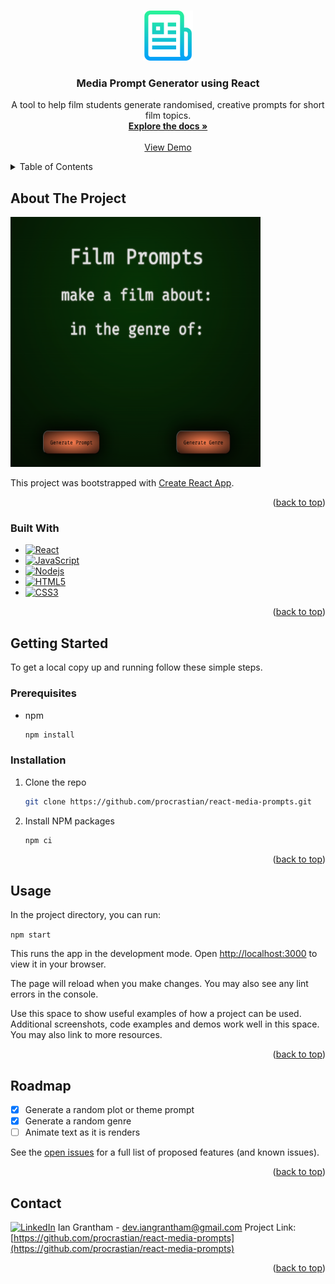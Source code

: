 <a name="readme-top"></a>

<!-- PROJECT LOGO -->
<br />
<div align="center">
  <a href="https://github.com/procrastian/react-media-prompts">
    <img src="assets/logo.png" alt="Logo" width="80" height="80">
  </a>
<h3 align="center">Media Prompt Generator using React</h3>
  <p align="center">
    A tool to help film students generate randomised, creative prompts for short film topics.
    <br />
    <a href="https://github.com/procrastian/react-media-prompts"><strong>Explore the docs »</strong></a>
    <br />
    <br />
    <a href="https://procrastian.github.io/react-media-prompts/">View Demo</a>
  </p>
</div>

<!-- TABLE OF CONTENTS -->
<details>
  <summary>Table of Contents</summary>
  <ol>
    <li>
      <a href="#about-the-project">About The Project</a>
      <ul>
        <li><a href="#built-with">Built With</a></li>
      </ul>
    </li>
    <li>
      <a href="#getting-started">Getting Started</a>
      <ul>
        <li><a href="#prerequisites">Prerequisites</a></li>
        <li><a href="#installation">Installation</a></li>
      </ul>
    </li>
    <li><a href="#usage">Usage</a></li>
    <li><a href="#roadmap">Roadmap</a></li>
    <li><a href="#contact">Contact</a></li>
  </ol>
</details>

<!-- ABOUT THE PROJECT -->

## About The Project
<a href="https://procrastian.github.io/react-media-prompts/">
  <img src="images/home_screenshot.png" alt="home page screenshot" width="400" height="400">
</a>

This project was bootstrapped with [Create React App](https://github.com/facebook/create-react-app).

<p align="right">(<a href="#readme-top">back to top</a>)</p>

### Built With

- [![React][React.js]][React-url]
- [![JavaScript][JavaScript.js]][JavaScript-url]
- [![Nodejs][Nodejs.js]][Nodejs-url]
- [![HTML5][HTML5.js]][HTML5-url]
- [![CSS3][CSS3.js]][CSS3-url]

<p align="right">(<a href="#readme-top">back to top</a>)</p>

<!-- GETTING STARTED -->

## Getting Started

To get a local copy up and running follow these simple steps.

### Prerequisites

- npm

  ```sh
  npm install
  ```

### Installation

1. Clone the repo

   ```sh
   git clone https://github.com/procrastian/react-media-prompts.git
   ```

2. Install NPM packages

   ```sh
   npm ci
   ```

<p align="right">(<a href="#readme-top">back to top</a>)</p>

<!-- USAGE EXAMPLES -->

## Usage

In the project directory, you can run:

`npm start`

This runs the app in the development mode.
Open [http://localhost:3000](http://localhost:3000) to view it in your browser.

The page will reload when you make changes.
You may also see any lint errors in the console.

Use this space to show useful examples of how a project can be used. Additional screenshots, code examples and demos work well in this space. You may also link to more resources.

<p align="right">(<a href="#readme-top">back to top</a>)</p>

<!-- ROADMAP -->

## Roadmap

- [x] Generate a random plot or theme prompt
- [x] Generate a random genre
- [ ] Animate text as it is renders

See the [open issues](https://github.com/procrastian/react-media-prompts/issues) for a full list of proposed features (and known issues).

<p align="right">(<a href="#readme-top">back to top</a>)</p>

<!-- CONTACT -->

## Contact

[![LinkedIn][linkedin-shield]][linkedin-url]
Ian Grantham - dev.iangrantham@gmail.com
Project Link: [https://github.com/procrastian/react-media-prompts](https://github.com/procrastian/react-media-prompts)

<p align="right">(<a href="#readme-top">back to top</a>)</p>

<!-- MARKDOWN LINKS & IMAGES -->

[linkedin-shield]: https://img.shields.io/badge/-LinkedIn-black.svg?style=for-the-badge&logo=linkedin&colorB=0A66C2
[linkedin-url]: https://linkedin.com/in/dev-ian-grantham
[React.js]: https://img.shields.io/badge/React-20232A?style=for-the-badge&logo=react&logoColor=61DAFB
[React-url]: https://reactjs.org/
[JavaScript.js]: https://img.shields.io/badge/JavaScript-20232A?style=for-the-badge&logo=javascript
[JavaScript-url]: https://www.javascript.com/
[HTML5.js]: https://img.shields.io/badge/HTML5-20232A?style=for-the-badge&logo=html5&logoColor=E34F26
[HTML5-url]: https://html.com/
[CSS3.js]: https://img.shields.io/badge/CSS3-20232A?style=for-the-badge&logo=css3&logoColor=1572B6
[CSS3-url]: https://developer.mozilla.org/en-US/docs/Web/CSS
[Nodejs.js]: https://img.shields.io/badge/node.js-20232A?style=for-the-badge&logo=nodedotjs&logoColor=339933
[Nodejs-url]: https://nodejs.org/en

